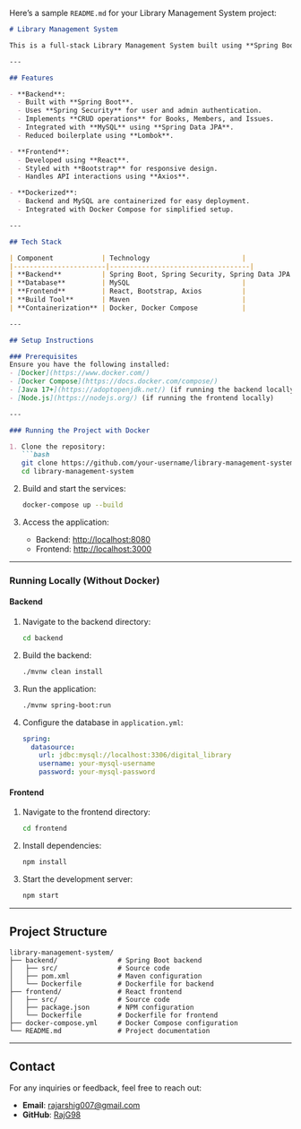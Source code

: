 Here’s a sample `README.md` for your Library Management System project:

```markdown
# Library Management System

This is a full-stack Library Management System built using **Spring Boot** for the backend and **React** for the frontend. It is designed to manage books, members, and issue records efficiently, with user authentication and role-based access control.

---

## Features

- **Backend**:
  - Built with **Spring Boot**.
  - Uses **Spring Security** for user and admin authentication.
  - Implements **CRUD operations** for Books, Members, and Issues.
  - Integrated with **MySQL** using **Spring Data JPA**.
  - Reduced boilerplate using **Lombok**.

- **Frontend**:
  - Developed using **React**.
  - Styled with **Bootstrap** for responsive design.
  - Handles API interactions using **Axios**.

- **Dockerized**:
  - Backend and MySQL are containerized for easy deployment.
  - Integrated with Docker Compose for simplified setup.

---

## Tech Stack

| Component            | Technology                       |
|-----------------------|-----------------------------------|
| **Backend**          | Spring Boot, Spring Security, Spring Data JPA |
| **Database**         | MySQL                            |
| **Frontend**         | React, Bootstrap, Axios          |
| **Build Tool**       | Maven                            |
| **Containerization** | Docker, Docker Compose           |

---

## Setup Instructions

### Prerequisites
Ensure you have the following installed:
- [Docker](https://www.docker.com/)
- [Docker Compose](https://docs.docker.com/compose/)
- [Java 17+](https://adoptopenjdk.net/) (if running the backend locally)
- [Node.js](https://nodejs.org/) (if running the frontend locally)

---

### Running the Project with Docker

1. Clone the repository:
   ```bash
   git clone https://github.com/your-username/library-management-system.git
   cd library-management-system
   ```

2. Build and start the services:
   ```bash
   docker-compose up --build
   ```

3. Access the application:
   - Backend: [http://localhost:8080](http://localhost:8080)
   - Frontend: [http://localhost:3000](http://localhost:3000)

---

### Running Locally (Without Docker)

#### Backend
1. Navigate to the backend directory:
   ```bash
   cd backend
   ```

2. Build the backend:
   ```bash
   ./mvnw clean install
   ```

3. Run the application:
   ```bash
   ./mvnw spring-boot:run
   ```

4. Configure the database in `application.yml`:
   ```yaml
   spring:
     datasource:
       url: jdbc:mysql://localhost:3306/digital_library
       username: your-mysql-username
       password: your-mysql-password
   ```

#### Frontend
1. Navigate to the frontend directory:
   ```bash
   cd frontend
   ```

2. Install dependencies:
   ```bash
   npm install
   ```

3. Start the development server:
   ```bash
   npm start
   ```

---


## Project Structure

```plaintext
library-management-system/
├── backend/               # Spring Boot backend
│   ├── src/               # Source code
│   ├── pom.xml            # Maven configuration
│   └── Dockerfile         # Dockerfile for backend
├── frontend/              # React frontend
│   ├── src/               # Source code
│   ├── package.json       # NPM configuration
│   └── Dockerfile         # Dockerfile for frontend
├── docker-compose.yml     # Docker Compose configuration
└── README.md              # Project documentation
```

---


## Contact

For any inquiries or feedback, feel free to reach out:

- **Email**: rajarshig007@gmail.com
- **GitHub**: [RajG98](https://github.com/your-username)


